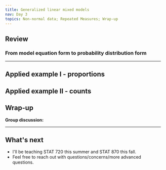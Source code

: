 ```yaml
---
title: Generalized linear mixed models
nav: Day 3
topics: Non-normal data; Repeated Measures; Wrap-up
---
```


## Review  

### From model equation form to probability distribution form  



------

## Applied example I - proportions  

## Applied example II - counts  


## Wrap-up  

**Group discussion:**


------

## What's next  

- I'll be teaching STAT 720 this summer and STAT 870 this fall. 
- Feel free to reach out with questions/concerns/more advanced questions.  

